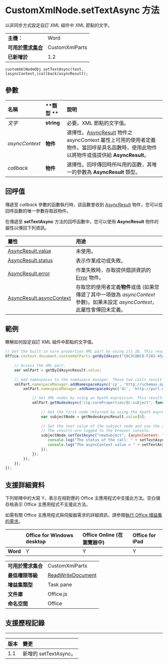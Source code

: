 
# CustomXmlNode.setTextAsync 方法
以非同步方式設定自訂 XML 組件中 XML 節點的文字。

|||
|:-----|:-----|
|**主機︰**|Word|
|**可用於[需求集合](../../docs/overview/specify-office-hosts-and-api-requirements.md)**|CustomXmlParts|
|**已新增於**|1.2|

```
customXmlNodeObj.setTextAsync(text, [asyncContext,]callback(asyncResult);
```


## 參數



|**名稱**|**類型	**|**說明**|
|:-----|:-----|:-----|
| _文字_|**string**|必要。XML 節點的文字值。|
| _asyncContext_|**物件**|選擇性。[AsyncResult](../../reference/shared/asyncresult.md) 物件之 asyncContext 屬性上可用的使用者定義物件。當回呼是具名函數時，使用此物件以將物件或值提供給 **AsyncResult**。|
| _callback_|**物件**|選擇性。回呼傳回時所叫用的函數，其唯一的參數為 **AsyncResult** 類型。|

## 回呼值

傳遞至 _callback_ 參數的函數執行時，該函數會收到 [AsyncResult](../../reference/shared/asyncresult.md) 物件，您可以從回呼函數的唯一參數存取該物件。

在傳遞至 **setTextAsync** 方法的回呼函數中，您可以使用 **AsyncResult** 物件的屬性以傳回下列資訊。



|**屬性**|**用途**|
|:-----|:-----|
|[AsyncResult.value](../../reference/shared/asyncresult.value.md)|未使用。|
|[AsyncResult.status](../../reference/shared/asyncresult.status.md)|表示作業成功或失敗。|
|[AsyncResult.error](../../reference/shared/asyncresult.error.md)|作業失敗時，存取提供錯誤資訊的 [Error](../../reference/shared/error.md) 物件。|
|[AsyncResult.asyncContext](../../reference/shared/asyncresult.asynccontext.md)|存取您的使用者定義**物件**或值 (如果您傳遞了其中一項做為 _asyncContext_ 參數)。如果未設定 _asyncContext_，此屬性會傳回未定義。|

## 範例

瞭解如何設定自訂 XML 組件中節點的文字值。


```js
// Get the built-in core properties XML part by using its ID. This results in a call to Word.
Office.context.document.customXmlParts.getByIdAsync("{6C3C8BC8-F283-45AE-878A-BAB7291924A1}", function (getByIdAsyncResult) {
    
    // Access the XML part.
    var xmlPart = getByIdAsyncResult.value;
    
    // Add namespaces to the namespace manager. These two calls result in two calls to Word.
    xmlPart.namespaceManager.addNamespaceAsync('cp', 'http://schemas.openxmlformats.org/package/2006/metadata/core-properties', function () {
        xmlPart.namespaceManager.addNamespaceAsync('dc', 'http://purl.org/dc/elements/1.1/', function () {

            // Get XML nodes by using an Xpath expression. This results in a call to the host.
            xmlPart.getNodesAsync("/cp:coreProperties/dc:subject", function (getNodesAsyncResult) {
                
                // Get the first node returned by using the Xpath expression. This will be the subject element in this example.
                var subjectNode = getNodesAsyncResult.value[0];
                
                // Set the text value of the subject node and use the asyncContext. This results in a call to the host. 
                // The results are logged to the browser console. 
                subjectNode.setTextAsync("newSubject", {asyncContext: "StateNormal"}, function (setTextAsyncResult) {
                   console.log("The status of the call: " + setTextAsyncResult.status);
                   console.log("The asyncContext value = " + setTextAsyncResult.asyncContext);
                });
            });
        });
    });
});
```


## 支援詳細資料


下列矩陣中的大寫 Y，表示在相對應的 Office 主應用程式中支援此方法。空白儲存格表示 Office 主應用程式不支援此方法。

如需有關 Office 主應用程式與伺服器需求的詳細資訊，請參閱[執行 Office 增益集的需求](../../docs/overview/requirements-for-running-office-add-ins.md)。


||**Office for Windows desktop**|**Office Online (在瀏覽器中)**|**Office for iPad**|
|:-----|:-----|:-----|:-----|
|**Word**|Y|Y|Y|

|||
|:-----|:-----|
|**可用於需求集合**|CustomXmlParts|
|**最低權限等級**|[ReadWriteDocument](../../docs/develop/requesting-permissions-for-api-use-in-content-and-task-pane-add-ins.md)|
|**增益集類型**|Task pane|
|**文件庫**|Office.js|
|**命名空間**|Office|

## 支援歷程記錄



****


|**版本**|**變更**|
|:-----|:-----|
|1.1|新增的 setTextAsync。|
